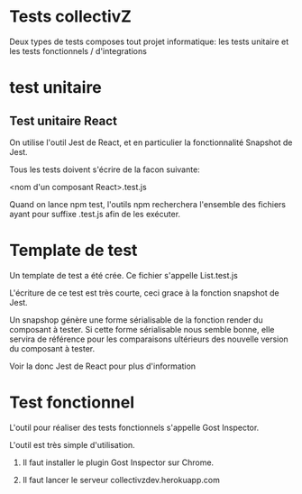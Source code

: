 # Tests collectivZ


Deux types de tests composes tout projet informatique: les tests unitaire et les tests fonctionnels / d'integrations


# test unitaire

## Test unitaire React

On utilise l'outil Jest de React, et en particulier la fonctionnalité Snapshot de Jest.

Tous les tests doivent s'écrire de la facon suivante:

<nom d'un composant React>.test.js

Quand on lance npm test, l'outils npm recherchera l'ensemble des fichiers ayant pour suffixe .test.js afin
de les exécuter.

# Template de test

Un template de test a été crée. Ce fichier s'appelle List.test.js

L'écriture de ce test est très courte, ceci grace à la fonction snapshot de Jest.

Un snapshop génère une forme sérialisable de la fonction render du composant à tester.
Si cette forme sérialisable nous semble bonne, elle servira de référence pour les comparaisons ultérieurs des
nouvelle version du composant à tester.

Voir la donc Jest de React pour plus d'information


# Test fonctionnel

L'outil pour réaliser des tests fonctionnels s'appelle Gost Inspector.

L'outil est très simple d'utilisation.

1) Il faut installer le plugin Gost Inspector sur Chrome.

2) Il faut lancer le serveur collectivzdev.herokuapp.com


